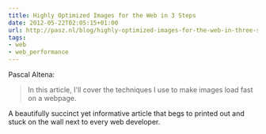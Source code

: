 ```yaml
---
title: Highly Optimized Images for the Web in 3 Steps
date: 2012-05-22T02:05:15+01:00
url: http://pasz.nl/blog/highly-optimized-images-for-the-web-in-three-steps/
tags:
- web
- web_performance
---
```

Pascal Altena:

> In this article, I'll cover the techniques I use to make images load fast on a webpage.

A beautifully succinct yet informative article that begs to printed out and stuck on the wall next to every web developer.
